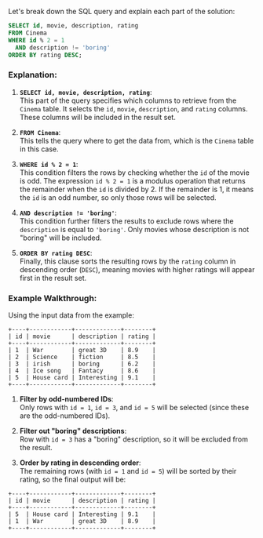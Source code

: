 Let's break down the SQL query and explain each part of the solution:

```sql
SELECT id, movie, description, rating
FROM Cinema
WHERE id % 2 = 1
  AND description != 'boring'
ORDER BY rating DESC;
```

### Explanation:

1. **`SELECT id, movie, description, rating`**:  
   This part of the query specifies which columns to retrieve from the `Cinema` table. It selects the `id`, `movie`, `description`, and `rating` columns. These columns will be included in the result set.

2. **`FROM Cinema`**:  
   This tells the query where to get the data from, which is the `Cinema` table in this case.

3. **`WHERE id % 2 = 1`**:  
   This condition filters the rows by checking whether the `id` of the movie is odd. The expression `id % 2 = 1` is a modulus operation that returns the remainder when the `id` is divided by 2. If the remainder is 1, it means the `id` is an odd number, so only those rows will be selected.

4. **`AND description != 'boring'`**:  
   This condition further filters the results to exclude rows where the `description` is equal to `'boring'`. Only movies whose description is not "boring" will be included.

5. **`ORDER BY rating DESC`**:  
   Finally, this clause sorts the resulting rows by the `rating` column in descending order (`DESC`), meaning movies with higher ratings will appear first in the result set.

### Example Walkthrough:

Using the input data from the example:

```
+----+------------+-------------+--------+
| id | movie      | description | rating |
+----+------------+-------------+--------+
| 1  | War        | great 3D    | 8.9    |
| 2  | Science    | fiction     | 8.5    |
| 3  | irish      | boring      | 6.2    |
| 4  | Ice song   | Fantacy     | 8.6    |
| 5  | House card | Interesting | 9.1    |
+----+------------+-------------+--------+
```

1. **Filter by odd-numbered IDs**:  
   Only rows with `id = 1`, `id = 3`, and `id = 5` will be selected (since these are the odd-numbered IDs).

2. **Filter out "boring" descriptions**:  
   Row with `id = 3` has a "boring" description, so it will be excluded from the result.

3. **Order by rating in descending order**:  
   The remaining rows (with `id = 1` and `id = 5`) will be sorted by their rating, so the final output will be:

```
+----+------------+-------------+--------+
| id | movie      | description | rating |
+----+------------+-------------+--------+
| 5  | House card | Interesting | 9.1    |
| 1  | War        | great 3D    | 8.9    |
+----+------------+-------------+--------+
```